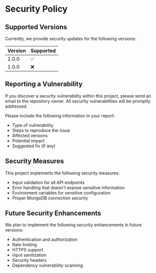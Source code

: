 # Security Policy

## Supported Versions

Currently, we provide security updates for the following versions:

| Version | Supported          |
| ------- | ------------------ |
| 2.0.0   | :white_check_mark: |
| 1.0.0   | :x:                |

## Reporting a Vulnerability

If you discover a security vulnerability within this project, please send an email to the repository owner. All security vulnerabilities will be promptly addressed.

Please include the following information in your report:

- Type of vulnerability
- Steps to reproduce the issue
- Affected versions
- Potential impact
- Suggested fix (if any)

## Security Measures

This project implements the following security measures:

- Input validation for all API endpoints
- Error handling that doesn't expose sensitive information
- Environment variables for sensitive configuration
- Proper MongoDB connection security

## Future Security Enhancements

We plan to implement the following security enhancements in future versions:

- Authentication and authorization
- Rate limiting
- HTTPS support
- Input sanitization
- Security headers
- Dependency vulnerability scanning 